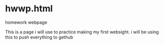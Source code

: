 # hwwp.html
homework webpage


This is a page i will use to practice making my first websight.
i will be using this to push everything to gethub